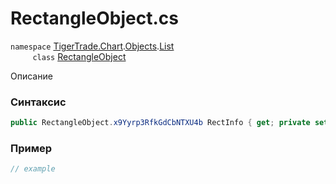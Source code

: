 
# RectangleObject.cs
`namespace` [TigerTrade.Chart](../../../../../TigerTrade.Chart.md).[Objects](../../../../../TigerTrade.Chart/Objects.md).[List](../../../../../TigerTrade.Chart/Objects/List.md)  
&nbsp;&nbsp;&nbsp;&nbsp;&nbsp;&nbsp;&nbsp;&nbsp;&nbsp;`class` [RectangleObject](../../RectangleObject.cs.md)

Описание

### Синтаксис
```csharp
public RectangleObject.x9Yyrp3RfkGdCbNTXU4b RectInfo { get; private set; }
```
### Пример  
```csharp
// example
```
